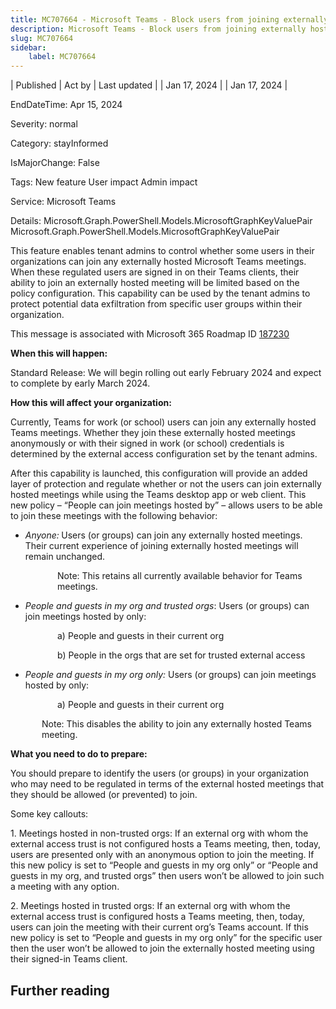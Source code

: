 ```yaml
---
title: MC707664 - Microsoft Teams - Block users from joining externally hosted Teams meetings
description: Microsoft Teams - Block users from joining externally hosted Teams meetings
slug: MC707664
sidebar:
    label: MC707664
---
```



| Published | Act by | Last updated |
| Jan 17, 2024 |  | Jan 17, 2024 |

EndDateTime: Apr 15, 2024

Severity: normal

Category: stayInformed

IsMajorChange: False

Tags: New feature User impact Admin impact

Service: Microsoft Teams

Details: Microsoft.Graph.PowerShell.Models.MicrosoftGraphKeyValuePair Microsoft.Graph.PowerShell.Models.MicrosoftGraphKeyValuePair

<p>This feature enables tenant admins to control whether some users in their organizations can join any externally hosted Microsoft Teams meetings. When these regulated users are signed in on their Teams clients, their ability to join an externally hosted meeting will be limited based on the policy configuration. This capability can be used by the tenant admins to protect potential data exfiltration from specific user groups within their organization.</p>
<p>This message is associated with Microsoft 365 Roadmap ID <a href="https://www.microsoft.com/microsoft-365/roadmap?filters=&amp;searchterms=187230" target="_blank">187230</a></p>
<p><b>When this will happen:</b></p>

<p>Standard Release: We will begin rolling out early February 2024 and expect to complete by early March 2024.</p>

<p><b>How this will affect your organization:</b></p>

<p>Currently, Teams for work (or school) users can join any externally hosted Teams meetings. Whether they join these externally hosted meetings anonymously or with their signed in work (or school) credentials is determined by the external access configuration set by the tenant admins.
</p><p>After this capability is launched, this configuration will provide an added layer of protection and regulate whether or not the users can join externally hosted meetings while using the Teams desktop app or web client. This new policy – “People can join meetings hosted by” – allows users to be able to join these meetings with the following behavior:</p><ul><li><i>Anyone:</i><b>&nbsp;</b>Users (or groups) can join any externally hosted meetings. Their current experience of joining externally hosted meetings will remain unchanged.
</li></ul><p>
</p>

<p style="margin-left: 75px;">Note: This retains all currently available behavior for Teams meetings.<br></p><ul><li><i>People and guests in my org and trusted orgs</i>: Users (or groups) can join meetings hosted by only:</li></ul><p style="margin-left: 75px;">a)	People and guests in their current org
</p><p style="margin-left: 75px;">b)	People in the orgs that are set for trusted external access

</p><ul><li><i style="">People and guests in my org only:</i> Users (or groups) can join meetings hosted by only:</li></ul><p style="margin-left: 75px;">a)	People and guests in their current org</p><p style="margin-left: 50px;">Note: This disables the ability to join any externally hosted Teams meeting.</p>
<p><b>What you need to do to prepare:</b></p>
<p>You should prepare to identify the users (or groups) in your organization who may need to be regulated in terms of the external hosted meetings that they should be allowed (or prevented) to join.</p><p>Some key callouts:&nbsp;</p><p>1.	Meetings hosted in non-trusted orgs: If an external org with whom the external access trust is not configured hosts a Teams meeting, then, today, users are presented only with an anonymous option to join the meeting. If this new policy is set to “People and guests in my org only” or “People and guests in my org, and trusted orgs” then users won’t be allowed to join such a meeting with any option.
</p><p>2.	Meetings hosted in trusted orgs: If an external org with whom the external access trust is configured hosts a Teams meeting, then, today, users can join the meeting with their current org’s Teams account. If this new policy is set to “People and guests in my org only” for the specific user then the user won’t be allowed to join the externally hosted meeting using their signed-in Teams client.</p>

## Further reading
